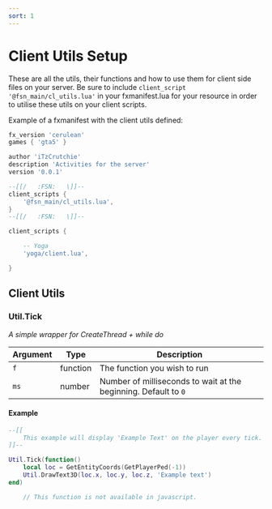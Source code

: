 ```yaml
---
sort: 1
---
```


# Client Utils Setup
These are all the utils, their functions and how to use them for client side files on your server. Be sure to include `client_script '@fsn_main/cl_utils.lua'` in your fxmanifest.lua for your resource in order to utilise these utils on your client scripts.

Example of a fxmanifest with the client utils defined:

```lua  
fx_version 'cerulean'
games { 'gta5' }

author 'iTzCrutchie'
description 'Activities for the server'
version '0.0.1'

--[[/	:FSN:	\]]--
client_scripts { 
    '@fsn_main/cl_utils.lua',
}
--[[/	:FSN:	\]]--

client_scripts {

    -- Yoga
    'yoga/client.lua',

}
```
## Client Utils
### Util.Tick
*A simple wrapper for CreateThread + while do*

| Argument    | Type     | Description |
| -------     | -------- | ----------- |
| `f`         | function | The function you wish to run |
| `ms`        | number   | Number of milliseconds to wait at the beginning. Default to `0` |

#### Example
```lua
--[[
	This example will display 'Example Text' on the player every tick.
]]--

Util.Tick(function()
	local loc = GetEntityCoords(GetPlayerPed(-1))
	Util.DrawText3D(loc.x, loc.y, loc.z, 'Example text')
end) 
``` 
```javascript
	// This function is not available in javascript.
```